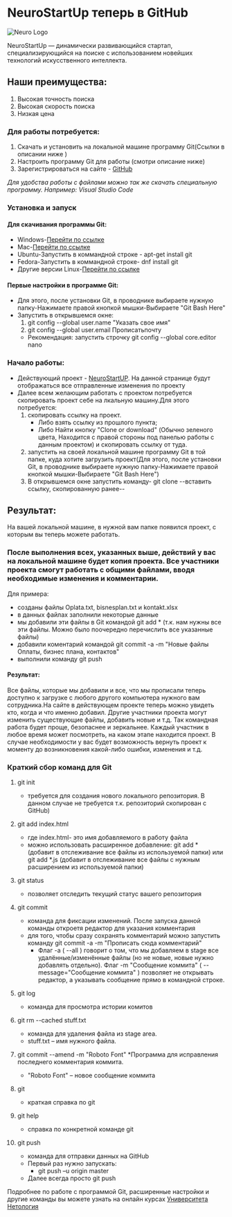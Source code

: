 # NeuroStartUp теперь в GitHub
![Neuro Logo](https://camo.githubusercontent.com/c6727c717cad1e4820481abb87524f90782445c5/68747470733a2f2f692e696d6775722e636f6d2f495a4f525769492e706e67)

NeuroStartUp — динамически развивающийся стартап, специализирующийся на поиске с использованием новейших технологий искусственного интеллекта.

## Наши преимущества:
1. Высокая точность поиска
1. Высокая скорость поиска
1. Низкая цена


### Для работы потребуется:
1. Скачать и установить на локальной машине программу Git(Ссылки в описании ниже )
1. Настроить программу Git для работы (смотри описание ниже)
1.  Зарегистрироваться на сайте - [GitHub](https://github.com)

 *Для удобства работы с файлами можно так же скачать специальную программу. Например: Visual Studio Code*
### Установка и запуск
#### Для скачивания программы Git:

* Windows-[Перейти по ссылке](https://git-scm.com/download/win)
* Mac-[Перейти по ссылке](https://git-scm.com/download/mac)
* Ubuntu-Запустить в коммандной строке - apt-get install git
* Fedora-Запустить в коммандной строке- dnf install git 
* Другие версии Linux-[Перейти по ссылке](https://git-scm.com/download/linux)

#### Первые настройки в программе Git:
* Для этого, после установки Git, в проводнике выбираете нужную папку-Нажимаете правой кнопкой мышки-Выбираете "Git Bash Here"
* Запустить в открывшемся окне:
    1. git config --global user.name "Указать свое имя"
    1. git config --global user.email Прописатьпочту
    * Рекомендация: запустить строчку git config --global core.editor nano
 

### Начало работы:

* Действующий проект - [NeuroStartUP](https://github.com/YuryFedoseev/NeuroStartUp.git). На данной странице будут отображаться все отправленные изменения по проекту
* Далее всем желающим работать с проектом потребуется скопировать проект себе на лкальную машину.Для этого потребуется:
    1. скопировать ссылку на проект.
         * Либо взять ссылку из прошлого пункта;
         * Либо  Найти кнопку "Clone or download" (Обычно зеленого цвета, Находится с правой стороны под панелью работы с данным проектом) и скопировать ссылку от туда.
    1. запустить на своей локальной машине программу Git в той папке, куда хотите загрузить проект(Для этого, после установки Git, в проводнике выбираете нужную папку-Нажимаете правой кнопкой мышки-Выбираете "Git Bash Here")
    1. В открывшемся окне запустить команду- git clone --вставить ссылку, скопированную ранее-- 

## Результат:
На вашей локальной машине, в нужной вам папке появился проект, с которым вы теперь можете работать.




### После выполнения всех, указанных выше, действий у вас на локальной машине будет копия проекта. Все участники проекта смогут работать с общими файлами, вводя необходимые изменения и комментарии.

Для примера:
* созданы файлы Oplata.txt, bisnesplan.txt и kontakt.xlsx
* в данных файлах заполнили некоторые данные
* мы добавили эти файлы в Git командой git add * (т.к. нам нужны все эти файлы. Можно было поочередно перечислить все указанные файлы)
* добавили коментарий командой git commit -a -m "Новые файлы Оплаты, бизнес плана, контактов"
* выполнили команду git push
#### Результат:
Все файлы, которые мы добавили и все, что мы прописали теперь доступно к загрузке с любого другого компьютера нужного вам сотрудника.На сайте в действующем проекте теперь можно увидеть кто, когда и что именно добавил.
Другие участники проекта могут изменить существующие файлы, добавить новые и т.д. Так командная работа будет проще, безопаснее и зеркальнее. Каждый участник в любое время может посмотреть, на каком этапе находится проект. В случае необходимости у вас будет возможность вернуть проект к моменту до возникновения какой-либо ошибки, изменения и т.д.



### Краткий сбор команд для Git
1. git init
    * требуется для создания нового локального репозитория. В данном случае не требуется т.к. репозиторий скопирован с GitHub)
1. git add index.html
    * где index.html- это имя добавляемого в работу   файла
    * можно использовать расширенное добавление: git add * (добавит в отслеживание все файлы из используемой папки) или git add *.js (добавит в отслеживание все файлы с нужным расширением из используемой папки)
1. git status
    * позволяет отследить текущий статус вашего
репозитория
1. git commit
    * команда для фиксации изменений. После запуска данной команды откроетя редактор для указания комментария
    * для того, чтобы сразу сохранять комментарий можно запустить команду git commit -a -m "Прописать сюда комментарий"
        * Флаг -a ( --all ) говорит о том, что мы добавляем в stage все
удалённые/изменённые файлы (но не новые, новые нужно добавлять
отдельно).
Флаг -m "Сообщение коммита" ( --message="Сообщение
коммита" ) позволяет не открывать редактор, а указывать сообщение
прямо в командной строке.

1. git log
    * команда для просмотра истории комитов
1. git rm --cached stuff.txt
    * команда для удаления файла из stage area.
    * stuff.txt – имя нужного файла.
1. git commit --amend -m "Roboto Font"
    *Программа для исправления последнего комментария коммита. 
    * "Roboto Font" – новое сообщение коммита   
1. git
    * краткая справка по git
1. git help <command>
    * справка по конкретной команде git
1. git push
    * команда для отправки данных на GitHub
    * Первый раз нужно запускать:
        * git push –u origin master
    * Далее всегда просто git push


Подробнее по работе с программой Git, расширенные настройки и другие команды вы можете узнать на онлайн курсах [Университета Нетология](https://netology.ru/) 